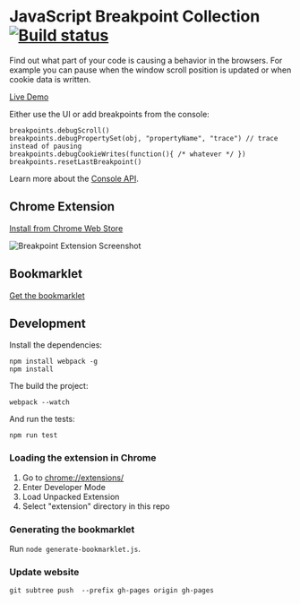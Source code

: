 # JavaScript Breakpoint Collection [![Build status](https://api.travis-ci.org/mattzeunert/javascript-breakpoint-collection.svg?branch=master)](https://travis-ci.org/mattzeunert/javascript-breakpoint-collection)

Find out what part of your code is causing a behavior in the browsers. For example you can pause when the window scroll position is updated or when cookie data is written.

[Live Demo](http://www.mattzeunert.com/javascript-breakpoint-collection/live-demo.html)

Either use the UI or add breakpoints from the console:

    breakpoints.debugScroll()
    breakpoints.debugPropertySet(obj, "propertyName", "trace") // trace instead of pausing
    breakpoints.debugCookieWrites(function(){ /* whatever */ })
    breakpoints.resetLastBreakpoint()

Learn more about the [Console API](https://github.com/mattzeunert/javascript-breakpoint-collection/blob/master/console-api.md).

## Chrome Extension

[Install from Chrome Web Store](https://chrome.google.com/webstore/detail/javascript-breakpoint-col/kgpjjblahlmjlfljfpcneapmeblichbp)

![Breakpoint Extension Screenshot](https://cloud.githubusercontent.com/assets/1303660/14769837/c9bf8438-0a59-11e6-8a16-5cff6886adbc.png)

## Bookmarklet

<a href="http://www.mattzeunert.com/javascript-breakpoint-collection/bookmarklet.html">Get the bookmarklet</a>

## Development

Install the dependencies:

    npm install webpack -g
    npm install

The build the project:

    webpack --watch

And run the tests:

    npm run test

### Loading the extension in Chrome

1. Go to [chrome://extensions/](chrome://extensions/)
2. Enter Developer Mode
3. Load Unpacked Extension
4. Select "extension" directory in this repo

### Generating the bookmarklet

Run `node generate-bookmarklet.js`.

### Update website

`git subtree push  --prefix gh-pages origin gh-pages`
